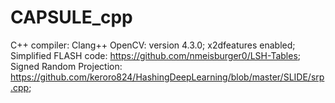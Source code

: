 # CAPSULE_cpp
C++ compiler: Clang++
OpenCV: version 4.3.0; x2dfeatures enabled;
Simplified FLASH code: https://github.com/nmeisburger0/LSH-Tables;
Signed Random Projection: https://github.com/keroro824/HashingDeepLearning/blob/master/SLIDE/srp.cpp;

